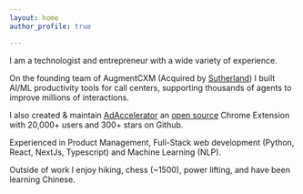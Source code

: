 ```yaml
---
layout: home
author_profile: true

---
```


I am a technologist and entrepreneur with a wide variety of experience.

On the founding team of AugmentCXM (Acquired by [Sutherland](https://www.sutherlandglobal.com/)) I built AI/ML productivity tools for call centers, supporting thousands of agents to improve millions of interactions. 

I also created & maintain [AdAccelerator](https://chromewebstore.google.com/detail/ad-accelerator/gpboiedfklodfhngobidfjecdpmccehg?authuser=0&hl=en) an [open source](https://github.com/rkk3/ad-accelerator) Chrome Extension with 20,000+ users and 300+ stars on Github. 

Experienced in Product Management, Full-Stack web development (Python, React, NextJs, Typescript) and Machine Learning (NLP).

Outside of work I enjoy hiking, chess (~1500), power lifting, and have been learning Chinese. 
